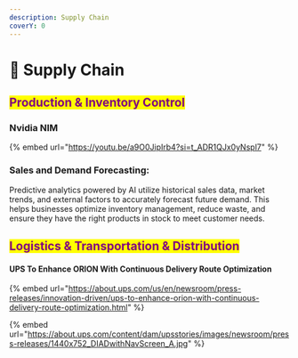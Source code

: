 ```yaml
---
description: Supply Chain
coverY: 0
---
```


# 🚚 Supply Chain

## <mark style="color:purple;">Production & Inventory Control</mark>

### Nvidia NIM

{% embed url="https://youtu.be/a9O0JipIrb4?si=t_ADR1QJx0yNspl7" %}



### Sales and Demand Forecasting:&#x20;

Predictive analytics powered by AI utilize historical sales data, market trends, and external factors to accurately forecast future demand. This helps businesses optimize inventory management, reduce waste, and ensure they have the right products in stock to meet customer needs.





## <mark style="color:purple;">Logistics & Transportation & Distribution</mark>

#### UPS To Enhance ORION With Continuous Delivery Route Optimization

{% embed url="https://about.ups.com/us/en/newsroom/press-releases/innovation-driven/ups-to-enhance-orion-with-continuous-delivery-route-optimization.html" %}

{% embed url="https://about.ups.com/content/dam/upsstories/images/newsroom/press-releases/1440x752_DIADwithNavScreen_A.jpg" %}















